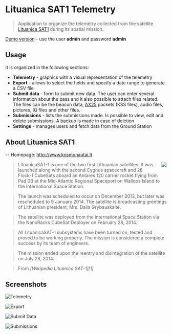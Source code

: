 # Lituanica SAT1 Telemetry

> Application to organize the telemetry collected from the satellite [Lituanica SAT1][1] during its spatial mission.

[Demo version](https://lituanica-sat.rigon.uk/) - use the user **admin** and password **admin**

## Usage

It is organized in the following sections:

 - **Telemetry** - graphics with a visual representation of the telemetry
 - **Export** - allows to select the fields and specify a date range to generate a CSV file
 - **Submit data** - form to submit new data. The user can enter several information about the pass and it also possible to attach files related. The files can be the beacon data, [AX25](https://en.wikipedia.org/wiki/AX.25) packets (KSS files), audio files, pictures, IQ files and other files.
 - **Submissions** - lists the submissions made. Is possible to view, edit and delete submissions. A backup is made in case of deletion
 - **Settings** - manages users and fetch data from the Ground Station


## About Lituanica SAT1

-- Homepage: http://www.kosmonautai.lt

> <img style="float: right; margin-left: 15px; margin-bottom: 15px;" src="/lituanicasat-telemetry/LituanicaSAT-1.jpg">

> LituanicaSAT-1 is one of the two first Lithuanian satellites. It was launched along with the second Cygnus spacecraft and 28 Flock-1 CubeSats aboard an Antares 120 carrier rocket flying from Pad 0B at the Mid-Atlantic Regional Spaceport on Wallops Island to the International Space Station.

> The launch was scheduled to occur on December 2013, but later was rescheduled to 9 January 2014. The satellite is broadcasting greetings of Lithuanian president, Mrs. Dalia Grybauskaitė.

> The satellite was deployed from the International Space Station via the NanoRacks CubeSat Deployer on February 28, 2014.

> All LituanicaSAT-1 subsystems have been turned on, tested and proved to be working properly. The mission is considered a complete success by its team of engineers.

> The mission ended upon the reentry and disintegration of the satellite on July 28, 2014.



> <footer>From <cite title="Source Title">[Wikipedia Lituanica SAT-1][1]</cite></footer>


## Screenshots

![Telemetry](/lituanicasat-telemetry/telemetry.png)

![Export](/lituanicasat-telemetry/export.png)

![Submit Data](/lituanicasat-telemetry/submit-data.png)

![Submissions](/lituanicasat-telemetry/submissions.png)


  [1]: https://en.wikipedia.org/wiki/Lituanica_SAT-1